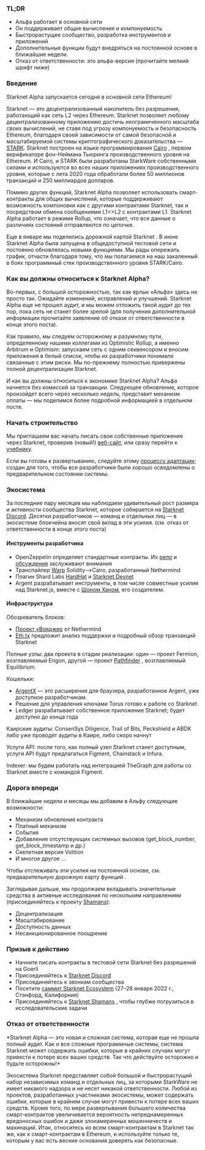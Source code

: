 ### TL;DR

* Альфа работает в основной сети
* Он поддерживает общие вычисления и компонуемость
* Быстрорастущее сообщество, разработка инструментов и приложений
* Дополнительные функции будут внедряться на постоянной основе в ближайшие недели.
* Отказ от ответственности: это альфа-версия (прочитайте мелкий шрифт ниже)

### Введение

Starknet Alpha запускается сегодня в основной сети Ethereum!

Starknet — это децентрализованный накопитель без разрешения, работающий как сеть L2 через Ethereum. Starknet позволяет любому децентрализованному приложению достичь неограниченного масштаба своих вычислений, не ставя под угрозу компонуемость и безопасность Ethereum, благодаря своей зависимости от самой безопасной и масштабируемой системы криптографического доказательства — [STARK](https://starkware.co/stark/). Starknet построен на языке программирования [Cairo](https://starkware.co/cairo/) , первом верификаторе фон-Неймана Тьюринга производственного уровня на Ethereum. И Cairo, и STARK были разработаны StarkWare собственными силами и используются во всех наших приложениях производственного уровня, которые с лета 2020 года обработали более 50 миллионов транзакций и 250 миллиардов долларов.

Помимо других функций, Starknet Alpha позволяет использовать смарт-контракты для общих вычислений, которые поддерживают возможность компоновки как с другими контрактами Starknet, так и посредством обмена сообщениями L1<>L2 с контрактами L1. Starknet Alpha работает в режиме Rollup, что означает, что все данные о различиях состояний отправляются по цепочке.

Еще в январе мы поделились дорожной картой Starknet [](https://medium.com/starkware/on-the-road-to-starknet-a-permissionless-stark-powered-l2-zk-rollup-83be53640880). В июне Starknet Alpha была запущена в общедоступной тестовой сети и постоянно обновлялась новыми функциями. Мы рады опережать график, отчасти благодаря тому, что мы полагаемся на наш закаленный в боях программный стек производственного уровня STARK/Cairo.

### Как вы должны относиться к Starknet Alpha?

Во-первых, с большой осторожностью, так как ярлык «Альфа» здесь не просто так. Ожидайте изменений, исправлений и улучшений. Starknet Alpha еще не прошел аудит, и мы можем отложить такой аудит до тех пор, пока сеть не станет более зрелой (для получения дополнительной информации прочитайте заявление об отказе от ответственности в конце этого поста).

Как правило, мы следуем осторожному и разумному пути, определенному нашими коллегами из Optimistic Rollup, а именно Arbitrum и Optimism: запускаем сеть с одним секвенсором и вносим приложения в белый список, чтобы их разработчики понимали связанные с этим риски. Мы по-прежнему полностью привержены полной децентрализации Starknet.

И как вы должны относиться к экономике Starknet Alpha? Альфа начнется без комиссий за транзакции. Следующее обновление, которое произойдет всего через несколько недель, представит механизм оплаты — мы поделимся более подробной информацией в отдельном посте.

### Начать строительство

Мы приглашаем вас начать писать свои собственные приложения через Starknet, проверив (новый!) [веб-сайт](http://starknet.io/), или сразу перейти к [учебнику](https://starknet.io/docs/).

Если вы готовы к развертыванию, следуйте этому [процессу адаптации](https://forms.reform.app/starkware/SN-Alpha-Contract-Deployment/l894lu); создан для того, чтобы все разработчики были хорошо осведомлены о предварительном состоянии системы.

### Экосистема

За последние пару месяцев мы наблюдаем удивительный рост размера и активности сообщества Starknet, которое собирается на [Starknet Discord](https://discord.gg/uJ9HZTUk2Y). Десятки разработчиков — команд и отдельных лиц — в экосистеме блокчейна вносят свой вклад в эти усилия. (см. отказ от ответственности в конце этого поста)

#### Инструменты разработчика

* OpenZeppelin определяет стандартные контракты. Их [репо](https://github.com/OpenZeppelin/cairo-contracts/tree/main/contracts) и [обсуждения](https://github.com/OpenZeppelin/cairo-contracts/discussions) заслуживают внимания
* Транспайлер [Warp](https://github.com/NethermindEth/warp) Solidity–>Cairo, разработанный Nethermind
* Плагин Shard Labs [HardHat](https://github.com/Shard-Labs/starknet-hardhat-plugin) и [Starknet Devnet](https://github.com/Shard-Labs/starknet-devnet)
* Argent разрабатывает инструменты, в том числе совместные усилия над Starknet.js, вместе с [Шоном Ханом](https://twitter.com/seanjameshan), его создателем.

#### Инфраструктура

Обозреватель блоков:

* [Проект «Вояджер](http://voyager.online/) от Nethermind
* [Eth.tx](https://ethtx.info/) предложит анализ поддержки и подробный обзор транзакций Starknet

Полные узлы: два проекта в стадии реализации: один — проект Fermion, возглавляемый Erigon, другой — проект [Pathfinder](https://github.com/eqlabs/pathfinder) , возглавляемый Equilibrium.

Кошельки:

* [ArgentX](https://github.com/argentlabs/argent-x) — это расширение для браузера, разработанное Argent, уже доступное разработчикам.
* Решение для управления ключами Torus готово к работе со Starknet
* Ledger разрабатывает собственное приложение Starknet; будет доступно до конца года

Каирские аудиты: ConsenSys Diligence, Trail of Bits, Peckshield и ABDK либо уже проводят аудиты в Каире, либо скоро начнут

Услуги API: после того, как полный узел Starknet станет доступным, услуги API будут предлагаться Figment, Chainstack и Infura.

Indexer: мы будем работать над интеграцией TheGraph для работы со Starknet вместе с командой Figment.

### Дорога впереди

В ближайшие недели и месяцы мы добавим в Альфу следующие возможности:

* Механизм обновления контракта
* Платный механизм
* События
* Добавление отсутствующих системных вызовов (get_block_number, get_block_timestamp и др.)
* Скелетная версия Volition
* И многое другое …

Чтобы отслеживать эти усилия на постоянной основе, см. предварительную дорожную карту функций [](https://www.notion.so/starkware/StarkNet-Alpha-Features-Tentative-Roadmap-f2b8f5f25a2d4d1cb3265fb82a098c51).

Заглядывая дальше, мы продолжаем вкладывать значительные средства в активные исследования по нескольким направлениям (присоединяйтесь к проекту [Shamans](https://community.starknet.io/)):

* Децентрализация
* Масштабирование
* Доступность данных
* Несанкционированное поощрение

### Призыв к действию

* Начните писать контракты в тестовой сети Starknet без разрешений на Goerli
* Присоединяйтесь к [Starknet Discord](https://discord.gg/uJ9HZTUk2Y)
* Присоединяйтесь к звонкам сообщества
* Посетите [саммит Starknet Ecosystem](https://www.eventbrite.com/e/starknet-ecosystem-summit-2022-tickets-206671880157) (27–28 января 2022 г., Стэнфорд, Калифорния)
* Присоединяйтесь к [Starknet Shamans](https://community.starknet.io/) , чтобы глубже погрузиться в исследовательские задачи

### Отказ от ответственности

\*Starknet Alpha — это новая и сложная система, которая еще не прошла полный аудит. Как и все сложные программные системы, система Starknet может содержать ошибки, которые в крайних случаях могут привести к потере всех ваших средств. Так что действуйте осторожно и будьте осторожны!\*

Экосистема Starknet представляет собой большой и быстрорастущий набор независимых команд и отдельных лиц, за которыми StarkWare не имеет никакого надзора и не несет никакой ответственности. Любой из проектов, разработанных участниками экосистемы, может содержать ошибки, которые в крайнем случае могут привести к потере всех ваших средств. Кроме того, по мере развертывания большего количества смарт-контрактов увеличивается вероятность непреднамеренных вредоносных ошибок и даже злонамеренных мошенничеств и махинаций. Итак, относитесь ко всем смарт-контрактам в Starknet так же, как к смарт-контрактам в Ethereum, и используйте только те, которым у вас есть веские основания доверять как безопасные.